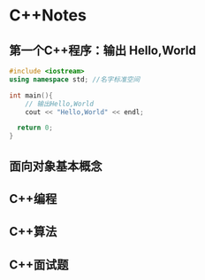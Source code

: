 # C++Notes
## 第一个C++程序：输出 Hello,World

```C++
#include <iostream>
using namespace std; //名字标准空间

int main(){
    // 输出Hello,World
    cout << "Hello,World" << endl;

  return 0;
}

```

## 面向对象基本概念



## C++编程

## C++算法

## C++面试题
